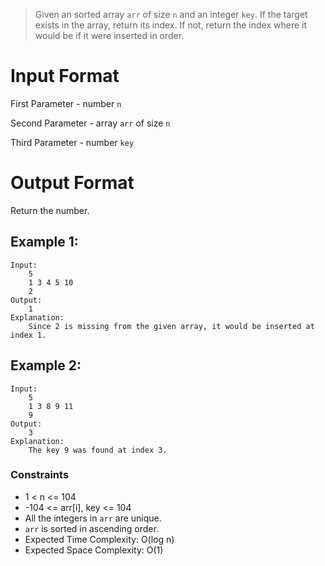 > Given an sorted array `arr` of size `n` and an integer `key`. If the target exists in the array, return its index. If not, return the index where it would be if it were inserted in order.

# Input Format

First Parameter - number `n`

Second Parameter - array `arr` of size `n`

Third Parameter - number `key`

# Output Format

Return the number.

## Example 1:

```
Input:
    5
    1 3 4 5 10
    2
Output:
    1
Explanation:
    Since 2 is missing from the given array, it would be inserted at index 1.
```

## Example 2:

```
Input:
    5
    1 3 8 9 11
    9
Output:
    3
Explanation:
    The key 9 was found at index 3.
```

### Constraints

- 1 < n <= 104
- -104 <= arr[i], key <= 104
- All the integers in `arr` are unique.
- `arr` is sorted in ascending order.
- Expected Time Complexity: O(log n)
- Expected Space Complexity: O(1)
